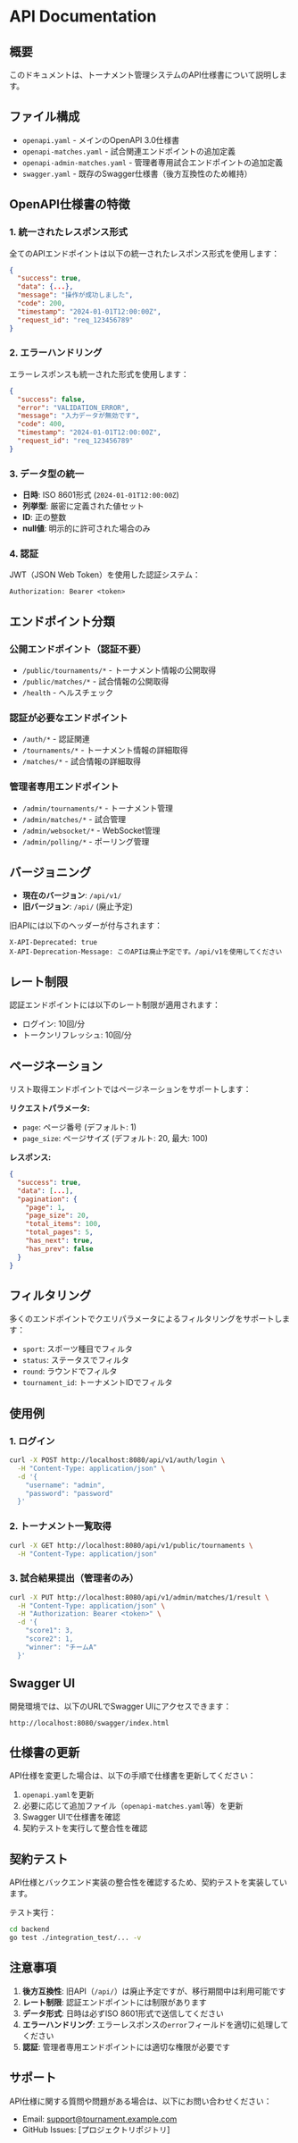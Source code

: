 # API Documentation

## 概要

このドキュメントは、トーナメント管理システムのAPI仕様書について説明します。

## ファイル構成

- `openapi.yaml` - メインのOpenAPI 3.0仕様書
- `openapi-matches.yaml` - 試合関連エンドポイントの追加定義
- `openapi-admin-matches.yaml` - 管理者専用試合エンドポイントの追加定義
- `swagger.yaml` - 既存のSwagger仕様書（後方互換性のため維持）

## OpenAPI仕様書の特徴

### 1. 統一されたレスポンス形式

全てのAPIエンドポイントは以下の統一されたレスポンス形式を使用します：

```json
{
  "success": true,
  "data": {...},
  "message": "操作が成功しました",
  "code": 200,
  "timestamp": "2024-01-01T12:00:00Z",
  "request_id": "req_123456789"
}
```

### 2. エラーハンドリング

エラーレスポンスも統一された形式を使用します：

```json
{
  "success": false,
  "error": "VALIDATION_ERROR",
  "message": "入力データが無効です",
  "code": 400,
  "timestamp": "2024-01-01T12:00:00Z",
  "request_id": "req_123456789"
}
```

### 3. データ型の統一

- **日時**: ISO 8601形式 (`2024-01-01T12:00:00Z`)
- **列挙型**: 厳密に定義された値セット
- **ID**: 正の整数
- **null値**: 明示的に許可された場合のみ

### 4. 認証

JWT（JSON Web Token）を使用した認証システム：

```
Authorization: Bearer <token>
```

## エンドポイント分類

### 公開エンドポイント（認証不要）
- `/public/tournaments/*` - トーナメント情報の公開取得
- `/public/matches/*` - 試合情報の公開取得
- `/health` - ヘルスチェック

### 認証が必要なエンドポイント
- `/auth/*` - 認証関連
- `/tournaments/*` - トーナメント情報の詳細取得
- `/matches/*` - 試合情報の詳細取得

### 管理者専用エンドポイント
- `/admin/tournaments/*` - トーナメント管理
- `/admin/matches/*` - 試合管理
- `/admin/websocket/*` - WebSocket管理
- `/admin/polling/*` - ポーリング管理

## バージョニング

- **現在のバージョン**: `/api/v1/`
- **旧バージョン**: `/api/` (廃止予定)

旧APIには以下のヘッダーが付与されます：
```
X-API-Deprecated: true
X-API-Deprecation-Message: このAPIは廃止予定です。/api/v1を使用してください
```

## レート制限

認証エンドポイントには以下のレート制限が適用されます：
- ログイン: 10回/分
- トークンリフレッシュ: 10回/分

## ページネーション

リスト取得エンドポイントではページネーションをサポートします：

**リクエストパラメータ:**
- `page`: ページ番号 (デフォルト: 1)
- `page_size`: ページサイズ (デフォルト: 20, 最大: 100)

**レスポンス:**
```json
{
  "success": true,
  "data": [...],
  "pagination": {
    "page": 1,
    "page_size": 20,
    "total_items": 100,
    "total_pages": 5,
    "has_next": true,
    "has_prev": false
  }
}
```

## フィルタリング

多くのエンドポイントでクエリパラメータによるフィルタリングをサポートします：

- `sport`: スポーツ種目でフィルタ
- `status`: ステータスでフィルタ
- `round`: ラウンドでフィルタ
- `tournament_id`: トーナメントIDでフィルタ

## 使用例

### 1. ログイン

```bash
curl -X POST http://localhost:8080/api/v1/auth/login \
  -H "Content-Type: application/json" \
  -d '{
    "username": "admin",
    "password": "password"
  }'
```

### 2. トーナメント一覧取得

```bash
curl -X GET http://localhost:8080/api/v1/public/tournaments \
  -H "Content-Type: application/json"
```

### 3. 試合結果提出（管理者のみ）

```bash
curl -X PUT http://localhost:8080/api/v1/admin/matches/1/result \
  -H "Content-Type: application/json" \
  -H "Authorization: Bearer <token>" \
  -d '{
    "score1": 3,
    "score2": 1,
    "winner": "チームA"
  }'
```

## Swagger UI

開発環境では、以下のURLでSwagger UIにアクセスできます：

```
http://localhost:8080/swagger/index.html
```

## 仕様書の更新

API仕様を変更した場合は、以下の手順で仕様書を更新してください：

1. `openapi.yaml`を更新
2. 必要に応じて追加ファイル（`openapi-matches.yaml`等）を更新
3. Swagger UIで仕様書を確認
4. 契約テストを実行して整合性を確認

## 契約テスト

API仕様とバックエンド実装の整合性を確認するため、契約テストを実装しています。

テスト実行：
```bash
cd backend
go test ./integration_test/... -v
```

## 注意事項

1. **後方互換性**: 旧API（`/api/`）は廃止予定ですが、移行期間中は利用可能です
2. **レート制限**: 認証エンドポイントには制限があります
3. **データ形式**: 日時は必ずISO 8601形式で送信してください
4. **エラーハンドリング**: エラーレスポンスの`error`フィールドを適切に処理してください
5. **認証**: 管理者専用エンドポイントには適切な権限が必要です

## サポート

API仕様に関する質問や問題がある場合は、以下にお問い合わせください：

- Email: support@tournament.example.com
- GitHub Issues: [プロジェクトリポジトリ]